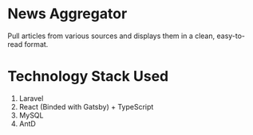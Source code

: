 # News Aggregator

Pull articles from various sources and displays them in a clean, easy-to-read format.

# Technology Stack Used

1. Laravel
2. React (Binded with Gatsby) + TypeScript
3. MySQL
4. AntD
